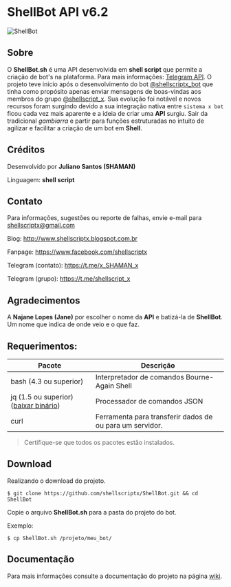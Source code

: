 # ShellBot API v6.2
![ShellBot](https://github.com/shellscriptx/ShellBot/blob/master/ShellBot.png)

## Sobre


O **ShellBot.sh** é uma API desenvolvida em **shell script** que permite a criação de bot's na plataforma. Para mais informações: [Telegram API](https://core.telegram.org/api). O projeto teve inicio após o desenvolvimento do bot [@shellscriptx_bot](t.me/shellscriptx_bot) que tinha como propósito apenas enviar mensagens de boas-vindas aos membros do grupo [@shellscript_x](t.me/shellscript_x).  Sua evolução foi notável e novos recursos foram surgindo devido a sua integração nativa entre `sistema x bot` ficou cada vez mais aparente e a ideia de criar uma **API** surgiu. Sair da tradicional *gambiarra* e partir para funções estruturadas no intuito de agilizar e facilitar a criação de um bot em **Shell**.

## Créditos

Desenvolvido por **Juliano Santos (SHAMAN)**

Linguagem: **shell script**

## Contato

Para informações, sugestões ou reporte de falhas, envie e-mail para <shellscriptx@gmail.com>

Blog: http://www.shellscriptx.blogspot.com.br

Fanpage: https://www.facebook.com/shellscriptx

Telegram (contato): https://t.me/x_SHAMAN_x

Telegram (grupo): https://t.me/shellscript_x

## Agradecimentos

A **Najane Lopes (Jane)** por escolher o nome da **API** e batizá-la de **ShellBot**. Um nome que indica de onde veio e o que faz. 

## Requerimentos:

|Pacote| Descrição|
|---------|--------------|
|bash (4.3 ou superior)|Interpretador de comandos Bourne-Again Shell|
|jq (1.5 ou superior) ([baixar binário](https://stedolan.github.io/jq/download))|Processador de comandos JSON|
|curl|Ferramenta para transferir dados de ou para um servidor.|

> Certifique-se que todos os pacotes estão instalados.

## Download

Realizando o download do projeto.

```
$ git clone https://github.com/shellscriptx/ShellBot.git && cd ShellBot
```

Copie o arquivo **ShellBot.sh** para a pasta do projeto do bot.

Exemplo:

```
$ cp ShellBot.sh /projeto/meu_bot/
```

## Documentação

Para mais informações consulte a documentação do projeto na página [wiki](https://github.com/shellscriptx/ShellBot/wiki).

